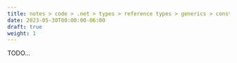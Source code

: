 ```yaml
---
title: notes > code > .net > types > reference types > generics > constraints on type parameters
date: 2023-05-30T00:00:00-06:00
draft: true
weight: 1
---
```


TODO...
